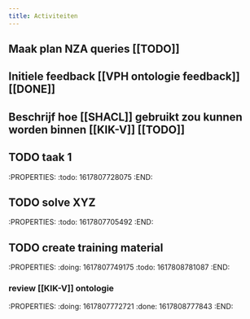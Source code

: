 ```yaml
---
title: Activiteiten
---
```


## Maak plan NZA queries [[TODO]]
## Initiele feedback [[VPH ontologie feedback]] [[DONE]]
## Beschrijf hoe [[SHACL]] gebruikt zou kunnen worden binnen [[KIK-V]] [[TODO]]
## TODO taak 1
:PROPERTIES:
:todo: 1617807728075
:END:
## TODO solve XYZ
:PROPERTIES:
:todo: 1617807705492
:END:
## TODO create training material
:PROPERTIES:
:doing: 1617807749175
:todo: 1617808781087
:END:
### review [[KIK-V]] ontologie
:PROPERTIES:
:doing: 1617807772721
:done: 1617808777843
:END:
##
